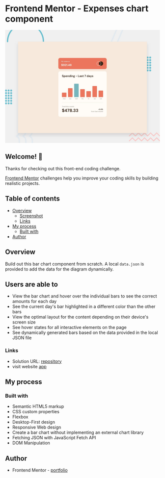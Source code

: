 # Frontend Mentor - Expenses chart component

![Design preview for the Expenses chart component coding challenge](./design/desktop-preview.jpg)

## Welcome! 👋

Thanks for checking out this front-end coding challenge.

[Frontend Mentor](https://www.frontendmentor.io) challenges help you improve your coding skills by building realistic projects.

## Table of contents

- [Overview](#overview)
  - [Screenshot](#screenshot)
  - [Links](#links)
- [My process](#my-process)
  - [Built with](#built-with)
- [Author](#author)

## Overview
Build out this bar chart component from scratch. A  local `data.json` is provided to add the data for the diagram dynamically.

## Users are able to

- View the bar chart and hover over the individual bars to see the correct amounts for each day
- See the current day's bar highlighted in a different color than the other bars
- View the optimal layout for the content depending on their device's screen size
- See hover states for all interactive elements on the page
- See dynamically generated bars based on the data provided in the local JSON file

### Links

- Solution URL: [repository](https://github.com/zlatozaraZlatkova/expenses-chart-component)
- visit website [app](https://bar-chart-component.netlify.app/)


## My process

### Built with

- Semantic HTML5 markup
- CSS custom properties
- Flexbox
- Desktop-First design
- Responsive Web design
- Create a bar chart without implementing an external chart library
- Fetching JSON with JavaScript Fetch API
- DOM Manipulation



## Author

- Frontend Mentor - [portfolio](https://www.frontendmentor.io/profile/zlatozaraZlatkova)
